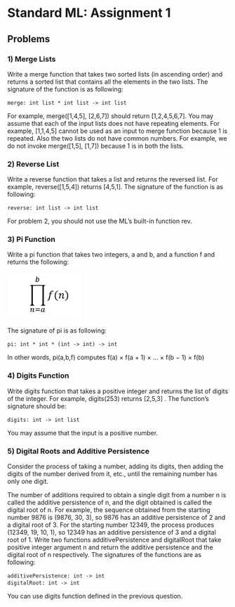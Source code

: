 # **Standard ML: Assignment 1**

## **Problems**

### **1) Merge Lists**

Write a merge function that takes two sorted lists (in ascending order) and returns a sorted list that contains all the elements in the two lists. The signature of the
function is as following:

    merge: int list * int list -> int list

For example, merge([1,4,5], [2,6,7]) should return [1,2,4,5,6,7]. You may assume that each of the input lists does not have repeating elements. For example, [1,1,4,5] cannot be used as an input to merge function because 1 is
repeated. Also the two lists do not have common numbers. For example, we do not invoke merge([1,5], [1,7]) because 1 is in both the lists.

### **2) Reverse List**

Write a reverse function that takes a list and returns the reversed list. For example, reverse([1,5,4]) returns [4,5,1]. The signature of the function is as following:

    reverse: int list -> int list

For problem 2, you should not use the ML’s built-in function rev.

### **3) Pi Function**

Write a pi function that takes two integers, a and b, and a function f and returns the following:

![](pi-fx.PNG)

The signature of pi is as following:

    pi: int * int * (int -> int) -> int

In other words, pi(a,b,f) computes f(a) × f(a + 1) × ... × f(b − 1) × f(b)

### **4) Digits Function**

Write digits function that takes a positive integer and returns the list of digits of the integer. For example, digits(253) returns [2,5,3] . The function’s signature should be:

    digits: int -> int list

You may assume that the input is a positive number.

### **5) Digital Roots and Additive Persistence**

Consider the process of taking a number, adding its digits, then adding the digits of the number derived from it, etc., until the remaining number has only one digit.

The number of additions required to obtain a single digit from a number n is called the additive persistence of n, and the digit obtained is called the digital root of n. For example, the sequence obtained from the starting number 9876 is (9876, 30, 3), so 9876 has an additive persistence of 2 and a digital root of 3. For the starting number
12349, the process produces (12349, 19, 10, 1), so 12349 has an additive persistence of 3 and a digital root of 1. Write two functions additivePersistence and digitalRoot that take positive integer argument n and return the additive persistence and the digital root of n respectively. The signatures of the functions are as following:

    additivePersistence: int -> int
    digitalRoot: int -> int

You can use digits function defined in the previous question.